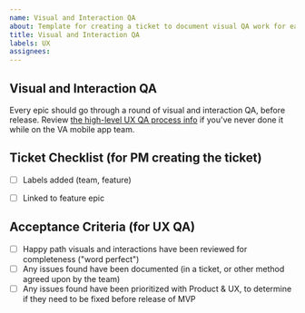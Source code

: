 ```yaml
---
name: Visual and Interaction QA 
about: Template for creating a ticket to document visual QA work for each epic
title: Visual and Interaction QA
labels: UX
assignees: 
---
```




## Visual and Interaction QA
Every epic should go through a round of visual and interaction QA, before release. Review [the high-level UX QA process info](https://department-of-veterans-affairs.github.io/va-mobile-app/docs/UX/How-We-Work/designing-ui#qa) if you've never done it while on the VA mobile app team. 

## Ticket Checklist (for PM creating the ticket)

- [ ] Labels added (team, feature)
- [ ] Linked to feature epic


## Acceptance Criteria (for UX QA)

-  [ ] Happy path visuals and interactions have been reviewed for completeness ("word perfect")
-  [ ] Any issues found have been documented (in a ticket, or other method agreed upon by the team)
-  [ ] Any issues found have been prioritized with Product & UX, to determine if they need to be fixed before release of MVP